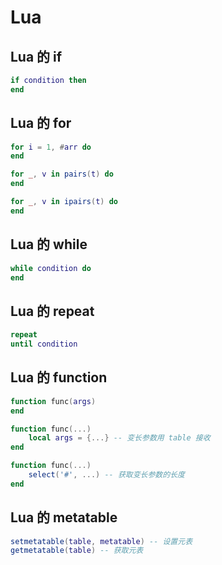 # Lua

## Lua 的 if
```lua
if condition then
end
```

## Lua 的 for
```lua
for i = 1, #arr do
end

for _, v in pairs(t) do
end

for _, v in ipairs(t) do
end
```

## Lua 的 while
```lua
while condition do
end
```

## Lua 的 repeat
```lua
repeat
until condition
```

## Lua 的 function
```lua
function func(args)
end

function func(...)
    local args = {...} -- 变长参数用 table 接收
end

function func(...)
    select('#', ...) -- 获取变长参数的长度
end
```

## Lua 的 metatable
```lua
setmetatable(table, metatable) -- 设置元表
getmetatable(table) -- 获取元表
```
